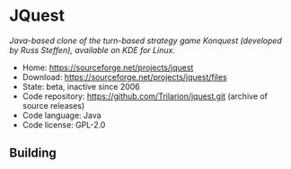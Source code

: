 # JQuest

_Java-based clone of the turn-based strategy game Konquest (developed by Russ Steffen), available on KDE for Linux._

- Home: https://sourceforge.net/projects/jquest
- Download: https://sourceforge.net/projects/jquest/files
- State: beta, inactive since 2006
- Code repository: https://github.com/Trilarion/jquest.git (archive of source releases)
- Code language: Java
- Code license: GPL-2.0

## Building

